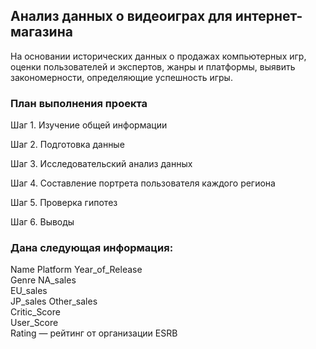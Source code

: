 ## Анализ данных о видеоиграх для интернет-магазина

На основании исторических данных о продажах компьютерных игр, оценки пользователей и экспертов, жанры и платформы, выявить закономерности, определяющие успешность игры.

### План выполнения проекта  

Шаг 1. Изучение общей информации

Шаг 2. Подготовка данные

Шаг 3. Исследовательский анализ данных

Шаг 4. Составление портрета пользователя каждого региона

Шаг 5. Проверка гипотез

Шаг 6. Выводы

### Дана следующая информация: 
Name 
Platform 
Year_of_Release  
Genre 
NA_sales  
EU_sales  
JP_sales 
Other_sales  
Critic_Score  
User_Score  
Rating — рейтинг от организации ESRB 
